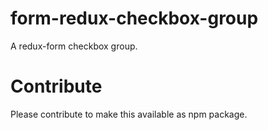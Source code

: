 # form-redux-checkbox-group
A redux-form checkbox group.


# Contribute

Please contribute to make this available as npm package.
